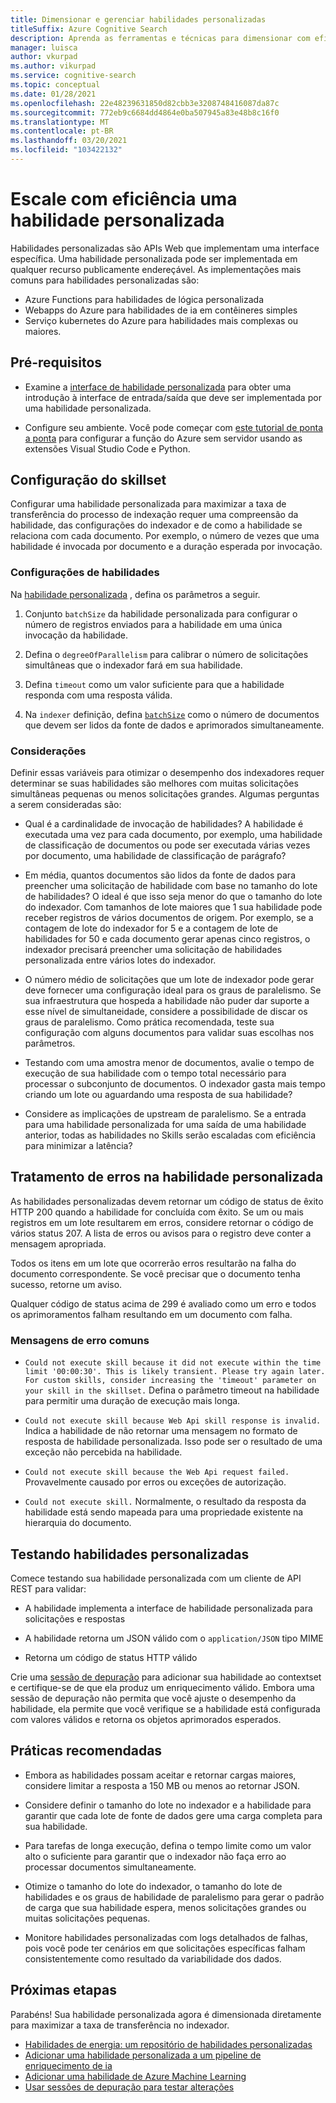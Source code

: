 ```yaml
---
title: Dimensionar e gerenciar habilidades personalizadas
titleSuffix: Azure Cognitive Search
description: Aprenda as ferramentas e técnicas para dimensionar com eficiência uma habilidade personalizada para a taxa de transferência máxima. Habilidades personalizadas invocam modelos ou lógicas de ia personalizados que você pode adicionar a um pipeline de indexação aprimorado do ia no Azure Pesquisa Cognitiva.
manager: luisca
author: vkurpad
ms.author: vikurpad
ms.service: cognitive-search
ms.topic: conceptual
ms.date: 01/28/2021
ms.openlocfilehash: 22e48239631850d82cbb3e3208748416087da87c
ms.sourcegitcommit: 772eb9c6684dd4864e0ba507945a83e48b8c16f0
ms.translationtype: MT
ms.contentlocale: pt-BR
ms.lasthandoff: 03/20/2021
ms.locfileid: "103422132"
---
```

# <a name="efficiently-scale-out-a-custom-skill"></a>Escale com eficiência uma habilidade personalizada

Habilidades personalizadas são APIs Web que implementam uma interface específica. Uma habilidade personalizada pode ser implementada em qualquer recurso publicamente endereçável. As implementações mais comuns para habilidades personalizadas são:
* Azure Functions para habilidades de lógica personalizada
* Webapps do Azure para habilidades de ia em contêineres simples
* Serviço kubernetes do Azure para habilidades mais complexas ou maiores.

## <a name="prerequisites"></a>Pré-requisitos

+ Examine a [interface de habilidade personalizada](cognitive-search-custom-skill-interface.md) para obter uma introdução à interface de entrada/saída que deve ser implementada por uma habilidade personalizada.

+ Configure seu ambiente. Você pode começar com [este tutorial de ponta a ponta](/python/tutorial-vs-code-serverless-python-01) para configurar a função do Azure sem servidor usando as extensões Visual Studio Code e Python.

## <a name="skillset-configuration"></a>Configuração do skillset

Configurar uma habilidade personalizada para maximizar a taxa de transferência do processo de indexação requer uma compreensão da habilidade, das configurações do indexador e de como a habilidade se relaciona com cada documento. Por exemplo, o número de vezes que uma habilidade é invocada por documento e a duração esperada por invocação.

### <a name="skill-settings"></a>Configurações de habilidades

Na [habilidade personalizada](cognitive-search-custom-skill-web-api.md) , defina os parâmetros a seguir.

1. Conjunto `batchSize` da habilidade personalizada para configurar o número de registros enviados para a habilidade em uma única invocação da habilidade.

2. Defina o `degreeOfParallelism` para calibrar o número de solicitações simultâneas que o indexador fará em sua habilidade.

3. Defina `timeout` como um valor suficiente para que a habilidade responda com uma resposta válida.

4. Na `indexer` definição, defina [`batchSize`](https://docs.microsoft.com/rest/api/searchservice/create-indexer#indexer-parameters) como o número de documentos que devem ser lidos da fonte de dados e aprimorados simultaneamente.

### <a name="considerations"></a>Considerações

Definir essas variáveis para otimizar o desempenho dos indexadores requer determinar se suas habilidades são melhores com muitas solicitações simultâneas pequenas ou menos solicitações grandes. Algumas perguntas a serem consideradas são:

* Qual é a cardinalidade de invocação de habilidades? A habilidade é executada uma vez para cada documento, por exemplo, uma habilidade de classificação de documentos ou pode ser executada várias vezes por documento, uma habilidade de classificação de parágrafo?

* Em média, quantos documentos são lidos da fonte de dados para preencher uma solicitação de habilidade com base no tamanho do lote de habilidades? O ideal é que isso seja menor do que o tamanho do lote do indexador. Com tamanhos de lote maiores que 1 sua habilidade pode receber registros de vários documentos de origem. Por exemplo, se a contagem de lote do indexador for 5 e a contagem de lote de habilidades for 50 e cada documento gerar apenas cinco registros, o indexador precisará preencher uma solicitação de habilidades personalizada entre vários lotes do indexador.

* O número médio de solicitações que um lote de indexador pode gerar deve fornecer uma configuração ideal para os graus de paralelismo. Se sua infraestrutura que hospeda a habilidade não puder dar suporte a esse nível de simultaneidade, considere a possibilidade de discar os graus de paralelismo. Como prática recomendada, teste sua configuração com alguns documentos para validar suas escolhas nos parâmetros.

* Testando com uma amostra menor de documentos, avalie o tempo de execução de sua habilidade com o tempo total necessário para processar o subconjunto de documentos. O indexador gasta mais tempo criando um lote ou aguardando uma resposta de sua habilidade? 

* Considere as implicações de upstream de paralelismo. Se a entrada para uma habilidade personalizada for uma saída de uma habilidade anterior, todas as habilidades no Skills serão escaladas com eficiência para minimizar a latência?

## <a name="error-handling-in-the-custom-skill"></a>Tratamento de erros na habilidade personalizada

As habilidades personalizadas devem retornar um código de status de êxito HTTP 200 quando a habilidade for concluída com êxito. Se um ou mais registros em um lote resultarem em erros, considere retornar o código de vários status 207. A lista de erros ou avisos para o registro deve conter a mensagem apropriada.

Todos os itens em um lote que ocorrerão erros resultarão na falha do documento correspondente. Se você precisar que o documento tenha sucesso, retorne um aviso.

Qualquer código de status acima de 299 é avaliado como um erro e todos os aprimoramentos falham resultando em um documento com falha. 

### <a name="common-error-messages"></a>Mensagens de erro comuns

* `Could not execute skill because it did not execute within the time limit '00:00:30'. This is likely transient. Please try again later. For custom skills, consider increasing the 'timeout' parameter on your skill in the skillset.` Defina o parâmetro timeout na habilidade para permitir uma duração de execução mais longa.

* `Could not execute skill because Web Api skill response is invalid.` Indica a habilidade de não retornar uma mensagem no formato de resposta de habilidade personalizada. Isso pode ser o resultado de uma exceção não percebida na habilidade.

* `Could not execute skill because the Web Api request failed.` Provavelmente causado por erros ou exceções de autorização.

* `Could not execute skill.` Normalmente, o resultado da resposta da habilidade está sendo mapeada para uma propriedade existente na hierarquia do documento.

## <a name="testing-custom-skills"></a>Testando habilidades personalizadas

Comece testando sua habilidade personalizada com um cliente de API REST para validar:

* A habilidade implementa a interface de habilidade personalizada para solicitações e respostas

* A habilidade retorna um JSON válido com o `application/JSON` tipo MIME

* Retorna um código de status HTTP válido

Crie uma [sessão de depuração](cognitive-search-debug-session.md) para adicionar sua habilidade ao contextset e certifique-se de que ela produz um enriquecimento válido. Embora uma sessão de depuração não permita que você ajuste o desempenho da habilidade, ela permite que você verifique se a habilidade está configurada com valores válidos e retorna os objetos aprimorados esperados.

## <a name="best-practices"></a>Práticas recomendadas

* Embora as habilidades possam aceitar e retornar cargas maiores, considere limitar a resposta a 150 MB ou menos ao retornar JSON.

* Considere definir o tamanho do lote no indexador e a habilidade para garantir que cada lote de fonte de dados gere uma carga completa para sua habilidade.

* Para tarefas de longa execução, defina o tempo limite como um valor alto o suficiente para garantir que o indexador não faça erro ao processar documentos simultaneamente.

* Otimize o tamanho do lote do indexador, o tamanho do lote de habilidades e os graus de habilidade de paralelismo para gerar o padrão de carga que sua habilidade espera, menos solicitações grandes ou muitas solicitações pequenas.

* Monitore habilidades personalizadas com logs detalhados de falhas, pois você pode ter cenários em que solicitações específicas falham consistentemente como resultado da variabilidade dos dados.


## <a name="next-steps"></a>Próximas etapas
Parabéns! Sua habilidade personalizada agora é dimensionada diretamente para maximizar a taxa de transferência no indexador. 

+ [Habilidades de energia: um repositório de habilidades personalizadas](https://github.com/Azure-Samples/azure-search-power-skills)
+ [Adicionar uma habilidade personalizada a um pipeline de enriquecimento de ia](cognitive-search-custom-skill-interface.md)
+ [Adicionar uma habilidade de Azure Machine Learning](https://docs.microsoft.com/azure/search/cognitive-search-aml-skill)
+ [Usar sessões de depuração para testar alterações](https://docs.microsoft.com/azure/search/cognitive-search-debug-session)